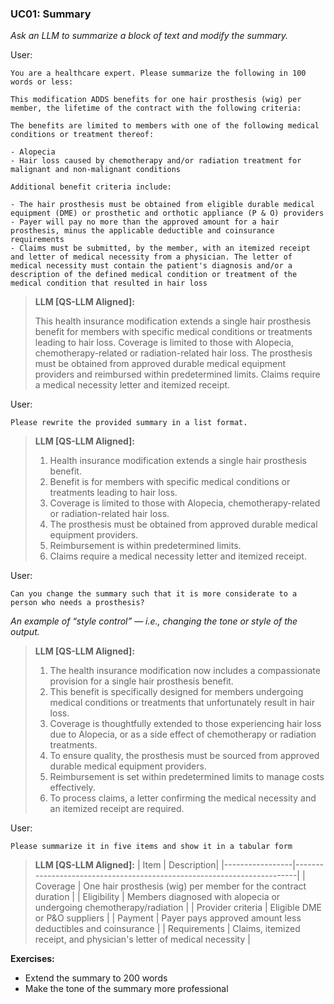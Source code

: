### UC01: Summary

*Ask an LLM to summarize a block of text and modify the summary.*


User:
```
You are a healthcare expert. Please summarize the following in 100 words or less: 

This modification ADDS benefits for one hair prosthesis (wig) per member, the lifetime of the contract with the following criteria: 

The benefits are limited to members with one of the following medical conditions or treatment thereof: 

- Alopecia
- Hair loss caused by chemotherapy and/or radiation treatment for malignant and non-malignant conditions

Additional benefit criteria include:

- The hair prosthesis must be obtained from eligible durable medical equipment (DME) or prosthetic and orthotic appliance (P & O) providers
- Payer will pay no more than the approved amount for a hair prosthesis, minus the applicable deductible and coinsurance requirements
- Claims must be submitted, by the member, with an itemized receipt and letter of medical necessity from a physician. The letter of medical necessity must contain the patient's diagnosis and/or a description of the defined medical condition or treatment of the medical condition that resulted in hair loss
```

>**LLM [QS-LLM Aligned]:**
>
>This health insurance modification extends a single hair prosthesis benefit for members with specific medical conditions or treatments leading to hair loss. Coverage is limited to those with Alopecia, chemotherapy-related or radiation-related hair loss. The prosthesis must be obtained from approved durable medical equipment providers and reimbursed within predetermined limits. Claims require a medical necessity letter and itemized receipt.

User:
````
Please rewrite the provided summary in a list format.
````
>**LLM [QS-LLM Aligned]:**
>
>1. Health insurance modification extends a single hair prosthesis benefit.
>2. Benefit is for members with specific medical conditions or treatments leading to hair loss.
>3. Coverage is limited to those with Alopecia, chemotherapy-related or radiation-related hair loss.
>4. The prosthesis must be obtained from approved durable medical equipment providers.
>5. Reimbursement is within predetermined limits.
>6. Claims require a medical necessity letter and itemized receipt.

User: 
```
Can you change the summary such that it is more considerate to a person who needs a prosthesis?
```
*An example of “style control” — i.e., changing the tone or style of the output.*



>**LLM [QS-LLM Aligned]:**
>
>1. The health insurance modification now includes a compassionate provision for a single hair prosthesis benefit.
>2. This benefit is specifically designed for members undergoing medical conditions or treatments that unfortunately result in hair loss.
>3. Coverage is thoughtfully extended to those experiencing hair loss due to Alopecia, or as a side effect of chemotherapy or radiation treatments.
>4. To ensure quality, the prosthesis must be sourced from approved durable medical equipment providers.
>5. Reimbursement is set within predetermined limits to manage costs effectively.
>6. To process claims, a letter confirming the medical necessity and an itemized receipt are required.


User: 
```
Please summarize it in five items and show it in a tabular form
```

>**LLM [QS-LLM Aligned]:**
>| Item | Description|
>|-----------------|------------------------------------------------------------------------|
>| Coverage | One hair prosthesis (wig) per member for the contract duration  |
>| Eligibility | Members diagnosed with alopecia or undergoing chemotherapy/radiation |
>| Provider criteria | Eligible DME or P&O suppliers                                         |
>| Payment  | Payer pays approved amount less deductibles and coinsurance   |
>| Requirements | Claims, itemized receipt, and physician's letter of medical necessity  |







**Exercises:** 
- Extend the summary to 200 words
- Make the tone of the summary more professional
